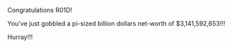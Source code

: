 Congratulations R01D!

You've just gobbled a pi-sized billion dollars net-worth of $3,141,592,653!!!

Hurray!!!


